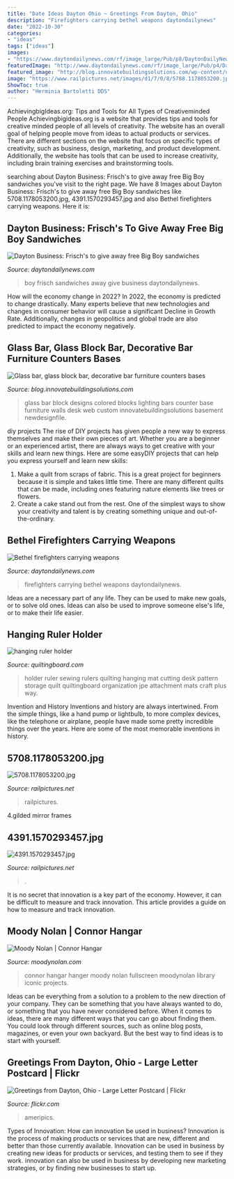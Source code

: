 ```yaml
---
title: "Date Ideas Dayton Ohio ~ Greetings From Dayton, Ohio"
description: "Firefighters carrying bethel weapons daytondailynews"
date: "2022-10-30"
categories:
- "ideas"
tags: ["ideas"]
images:
- "https://www.daytondailynews.com/rf/image_large/Pub/p8/DaytonDailyNews/2017/04/04/Images/newsEngin.18292321_Big-Boy-Photo.jpg"
featuredImage: "http://www.daytondailynews.com/rf/image_large/Pub/p4/DaytonDailyNews/2013/04/15/Images/photos.medleyphoto.3307649.jpg"
featured_image: "http://blog.innovatebuildingsolutions.com/wp-content/uploads/2011/04/Colored_glass_block_bar_spooner_job.jpg"
image: "https://www.railpictures.net/images/d1/7/0/8/5708.1178053200.jpg"
ShowToc: true
author: "Herminia Bartoletti DDS"
---
```



AchievingbigIdeas.org: Tips and Tools for All Types of Creativeminded People
Achievingbigideas.org is a website that provides tips and tools for creative minded people of all levels of creativity. The website has an overall goal of helping people move from ideas to actual products or services. There are different sections on the website that focus on specific types of creativity, such as business, design, marketing, and product development. Additionally, the website has tools that can be used to increase creativity, including brain training exercises and brainstorming tools.

	

		
searching about Dayton Business: Frisch&#039;s to give away free Big Boy sandwiches you've visit to the right page. We have 8 Images about Dayton Business: Frisch&#039;s to give away free Big Boy sandwiches like 5708.1178053200.jpg, 4391.1570293457.jpg and also Bethel firefighters carrying weapons. Here it is:
		
    
## Dayton Business: Frisch&#039;s To Give Away Free Big Boy Sandwiches

<img loading=lazy src="https://www.daytondailynews.com/rf/image_large/Pub/p8/DaytonDailyNews/2017/04/04/Images/newsEngin.18292321_Big-Boy-Photo.jpg" onerror="this.onerror=null;this.src='https://tse2.mm.bing.net/th?id=OIP.q880LbD-dy0dan0WGQEwBgHaKG&amp;pid=15.1';" alt="Dayton Business: Frisch&#039;s to give away free Big Boy sandwiches">

_Source: daytondailynews.com_

>boy frisch sandwiches away give business daytondailynews. 

	

How will the economy change in 2022?
In 2022, the economy is predicted to change drastically. Many experts believe that new technologies and changes in consumer behavior will cause a significant Decline in Growth Rate. Additionally, changes in geopolitics and global trade are also predicted to impact the economy negatively.

    
## Glass Bar, Glass Block Bar, Decorative Bar Furniture Counters Bases

<img loading=lazy src="http://blog.innovatebuildingsolutions.com/wp-content/uploads/2011/04/Colored_glass_block_bar_spooner_job.jpg" onerror="this.onerror=null;this.src='https://tse1.mm.bing.net/th?id=OIP.PnoS70xk0a78UorTdyYp9AHaEJ&amp;pid=15.1';" alt="Glass bar, glass block bar, decorative bar furniture counters bases">

_Source: blog.innovatebuildingsolutions.com_

>glass bar block designs colored blocks lighting bars counter base furniture walls desk web custom innovatebuildingsolutions basement newdesignfile. 

	

diy projects
The rise of DIY projects has given people a new way to express themselves and make their own pieces of art. Whether you are a beginner or an experienced artist, there are always ways to get creative with your skills and learn new things. Here are some easyDIY projects that can help you express yourself and learn new skills:
1) Make a quilt from scraps of fabric. This is a great project for beginners because it is simple and takes little time. There are many different quilts that can be made, including ones featuring nature elements like trees or flowers.
2) Create a cake stand out from the rest. One of the simplest ways to show your creativity and talent is by creating something unique and out-of-the-ordinary.

    
## Bethel Firefighters Carrying Weapons

<img loading=lazy src="http://www.daytondailynews.com/rf/image_large/Pub/p4/DaytonDailyNews/2013/04/15/Images/photos.medleyphoto.3307649.jpg" onerror="this.onerror=null;this.src='https://tse4.mm.bing.net/th?id=OIP.eZFCsvdCLRPco2MXQdUzrwHaF0&amp;pid=15.1';" alt="Bethel firefighters carrying weapons">

_Source: daytondailynews.com_

>firefighters carrying bethel weapons daytondailynews. 

	

Ideas are a necessary part of any life. They can be used to make new goals, or to solve old ones. Ideas can also be used to improve someone else's life, or to make their life easier.

    
## Hanging Ruler Holder

<img loading=lazy src="https://www.quiltingboard.com/attachments/tutorials-f10/206167d1307059200-attachment-206161.jpe" onerror="this.onerror=null;this.src='https://tse3.mm.bing.net/th?id=OIP.JLHfCXmY7glmwea4bN8MxAHaJ4&amp;pid=15.1';" alt="hanging ruler holder">

_Source: quiltingboard.com_

>holder ruler sewing rulers quilting hanging mat cutting desk pattern storage quilt quiltingboard organization jpe attachment mats craft plus way. 

	

Invention and History
Inventions and history are always intertwined. From the simple things, like a hand pump or lightbulb, to more complex devices, like the telephone or airplane, people have made some pretty incredible things over the years. Here are some of the most memorable inventions in history.

    
## 5708.1178053200.jpg

<img loading=lazy src="https://www.railpictures.net/images/d1/7/0/8/5708.1178053200.jpg" onerror="this.onerror=null;this.src='https://tse2.mm.bing.net/th?id=OIP.VNLapAe2pDO6uJwL3-fBKQHaFf&amp;pid=15.1';" alt="5708.1178053200.jpg">

_Source: railpictures.net_

>railpictures. 

	

4.gilded mirror frames

    
## 4391.1570293457.jpg

<img loading=lazy src="https://www.railpictures.net/images/d2/3/9/1/4391.1570293457.jpg" onerror="this.onerror=null;this.src='https://tse4.mm.bing.net/th?id=OIP.CtvAqda_7sHFaa9fD8CA7gHaFL&amp;pid=15.1';" alt="4391.1570293457.jpg">

_Source: railpictures.net_

>. 

	

It is no secret that innovation is a key part of the economy. However, it can be difficult to measure and track innovation. This article provides a guide on how to measure and track innovation.

    
## Moody Nolan | Connor Hangar

<img loading=lazy src="http://moodynolan.com/wp-content/uploads/2018/09/Connor-Hanger_Hanger-interior-with-plane-800x600.jpg" onerror="this.onerror=null;this.src='https://tse3.mm.bing.net/th?id=OIP.sOrxNc0l2Nw7xwZqBhD4sQHaFj&amp;pid=15.1';" alt="Moody Nolan | Connor Hangar">

_Source: moodynolan.com_

>connor hangar hanger moody nolan fullscreen moodynolan library iconic projects. 

	

Ideas can be everything from a solution to a problem to the new direction of your company. They can be something that you have always wanted to do, or something that you have never considered before. When it comes to ideas, there are many different ways that you can go about finding them. You could look through different sources, such as online blog posts, magazines, or even your own backyard. But the best way to find ideas is to start with yourself.

    
## Greetings From Dayton, Ohio - Large Letter Postcard | Flickr

<img loading=lazy src="https://c1.staticflickr.com/5/4074/4944483355_747e2a9a18_b.jpg" onerror="this.onerror=null;this.src='https://tse2.mm.bing.net/th?id=OIP.1ZpG6k8wyGNE1WWFehfIWgHaEs&amp;pid=15.1';" alt="Greetings from Dayton, Ohio - Large Letter Postcard | Flickr">

_Source: flickr.com_

>ameripics. 

	

Types of Innovation: How can innovation be used in business?
Innovation is the process of making products or services that are new, different and better than those currently available. Innovation can be used in business by creating new ideas for products or services, and testing them to see if they work. innovation can also be used in business by developing new marketing strategies, or by finding new businesses to start up.

